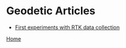 # Geodetic Articles

* [First experiments with RTK data collection](RTK-experiments.html)

[Home](../index.html)